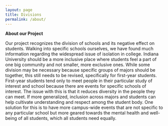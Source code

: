 ```yaml
---
layout: page
title: Divisions
permalink: /about/
---
```


**About our Project**

Our project recognizes the division of schools and its negative effect on students. Walking into specific schools ourselves, we have found much information regarding the widespread issue of isolation in college. Indiana University should be a more inclusive place where students feel a part of one big community and not smaller, more exclusive ones. While some division may be necessary because specific groups of majors should be together, this still needs to be revised, specifically for first-year students. First-year students tend only to meet people in their particular study of interest and school because there are events for specific schools of interest. The issue with this is that it reduces diversity in the people they can meet. If more generalized, inclusion across majors and students can help cultivate understanding and respect among the student body. One solution for this is to have more campus-wide events that are not specific to any particular school but more geared towards the mental health and well-being of all students, which all students need equally.
